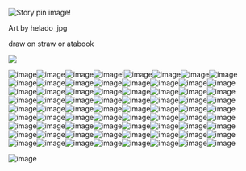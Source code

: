 <img src="https://i.pinimg.com/736x/97/b5/1d/97b51d5993c6dd499e1d196d8147b97b.jpg" alt="Story pin image"/>!


Art by helado_jpg 



draw on straw or atabook

![](https://komarev.com/ghpvc/?username=Lexapro-Delirium)


![image](https://github.com/user-attachments/assets/8d4fc60d-b5e7-4d2c-bd98-8fd1bc4500eb)![image](https://github.com/user-attachments/assets/df7bf066-4ad8-45a3-8c94-4ea63c1adace)![image](https://github.com/user-attachments/assets/ea0ca639-4c21-447f-9eb8-17831c69cbd3)![image](https://github.com/user-attachments/assets/31ed9a56-cc68-42f4-ad17-81ae763f570d)!![image](https://github.com/user-attachments/assets/9b245957-0f4b-42da-8f7a-90700d1e5a8b)![image](https://github.com/user-attachments/assets/544cc177-fb87-4011-98b0-0668ff87ebe7)![image](https://github.com/user-attachments/assets/13b751cc-de71-4314-99e3-17ac1ca69634)![image](https://github.com/user-attachments/assets/6e43ef85-724b-4a4a-9393-f007b7583b6d)![image](https://github.com/user-attachments/assets/13b2e4ef-2514-48cd-a12d-de2580bc94c2)![image](https://github.com/user-attachments/assets/ac27a8c0-8571-42e3-87b6-d095e7c8d4d7)![image](https://github.com/user-attachments/assets/64bb4ebb-36f7-4f59-9ff5-4a0643b5ba8f)![image](https://github.com/user-attachments/assets/db7b9389-ade5-482f-92be-321263453608)![image](https://github.com/user-attachments/assets/af07e5cb-3848-4c0a-a9a0-db7898a7dc83)![image](https://github.com/user-attachments/assets/fba06ed5-ee53-4d45-969b-479d07fabe84)![image](https://github.com/user-attachments/assets/6465de90-20e1-4183-b60b-dc918d88360e)![image](https://github.com/user-attachments/assets/35c17501-a76e-4b64-9538-90089f20187d)![image](https://github.com/user-attachments/assets/c39b57fc-bd51-4618-a824-e9f2ee3d6dea)![image](https://github.com/user-attachments/assets/e5706920-3024-4a7f-84a5-5cfb1c21484b)![image](https://github.com/user-attachments/assets/48a85603-179e-4d9c-b64d-9d68e0ab49c6)![image](https://github.com/user-attachments/assets/a5ab8261-b145-41b5-bf45-2e84a9fd0475)![image](https://github.com/user-attachments/assets/c0a77d1d-a12e-4414-b0ad-f6ce6b551b03)![image](https://github.com/user-attachments/assets/0b0a4e7a-ee61-4d4f-b34e-08f33ad508fc)![image](https://github.com/user-attachments/assets/8b1ca0e0-8f8d-4d59-b301-da03eff7697d)![image](https://github.com/user-attachments/assets/37954a5d-74da-4c7e-8091-30ee57109f33)![image](https://github.com/user-attachments/assets/edf745f8-e2d8-49e3-abbb-12c76b4ba580)![image](https://github.com/user-attachments/assets/b5631481-93d2-4676-bc92-3c6150bd8345)![image](https://github.com/user-attachments/assets/4dde0948-1a46-4e0a-a95f-592fefe694ed)![image](https://github.com/user-attachments/assets/ed41bdd6-4c5b-4e07-b362-efdab41d4025)![image](https://github.com/user-attachments/assets/bf104846-0d0e-46c5-9d94-461b1e1fcd96)![image](https://github.com/user-attachments/assets/7c56d1c6-57bb-41fc-b4da-2e6b1af4c846)![image](https://github.com/user-attachments/assets/1a78b8e0-45e8-4f78-956d-8cccf17e5310)![image](https://github.com/user-attachments/assets/c7c09738-f033-4080-9c56-394bda17d950)![image](https://github.com/user-attachments/assets/bdeeecd2-c0f5-4fb6-949b-a7eff94bf0b2)![image](https://github.com/user-attachments/assets/e0f45e6a-51bd-46c9-b57b-11199d410a8d)![image](https://github.com/user-attachments/assets/8ca22eb3-c979-4c65-a038-25a36c9ca498)![image](https://github.com/user-attachments/assets/4981b557-3a0d-45cc-a56e-77c38c965ff7)![image](https://github.com/user-attachments/assets/23c54b56-64a1-4c52-8a4e-66a29e24d0da)![image](https://github.com/user-attachments/assets/77a519e1-7dc7-4e30-ab46-173b72483bee)![image](https://github.com/user-attachments/assets/244c1f34-a3fb-4a1e-9348-0e38e8755aed)![image](https://github.com/user-attachments/assets/5c82b577-54fa-43e1-8d09-9917ffa0847a)![image](https://github.com/user-attachments/assets/26a6548a-b559-424a-badc-d7226726ac1a)![image](https://github.com/user-attachments/assets/bc1a40c5-843d-490d-ace1-7c1042f7ce1e)![image](https://github.com/user-attachments/assets/4bf396c9-5634-43d6-80df-055a08c792c5)![image](https://github.com/user-attachments/assets/3129dff5-7454-413b-be76-1d627d29408b)![image](https://github.com/user-attachments/assets/5ae40ecc-7d79-4abe-a348-cfb4e47938bf)![image](https://github.com/user-attachments/assets/6f3971b2-7fd5-43c2-baea-ab0be25c2860)![image](https://github.com/user-attachments/assets/d3d4927b-7626-4734-865a-d1a16b9580d1)![image](https://github.com/user-attachments/assets/ee29748f-4fa9-4946-9269-6c13f100d138)![image](https://github.com/user-attachments/assets/445feecb-8929-4fda-8233-e3cc4ced744c)![image](https://github.com/user-attachments/assets/2596350f-3942-4cbf-bbe4-b48181e0c3dc)![image](https://github.com/user-attachments/assets/fa0ced7b-b5b6-4ea1-8dc1-775cc3087d3b)![image](https://github.com/user-attachments/assets/bddaf756-7b81-4fc1-9ca0-5aa8723c76a2)![image](https://github.com/user-attachments/assets/14365981-46dc-478e-9d08-584b276ce0b2)![image](https://github.com/user-attachments/assets/6d1b36ae-696e-4526-a1f3-502eeb3235b6)![image](https://github.com/user-attachments/assets/293301f0-d550-4fb3-88bc-2a0ad92d4b78)![image](https://github.com/user-attachments/assets/b5520724-18d0-4ea2-9b56-a9ce67dcd9e4)![image](https://github.com/user-attachments/assets/83441d28-16f3-47fa-8234-fbec8d7ba167)![image](https://github.com/user-attachments/assets/68b805b6-b5a3-4c9e-a804-1526469d2466)![image](https://github.com/user-attachments/assets/4cc6a4e9-d29a-4353-ad79-4d09f580b5b5)![image](https://github.com/user-attachments/assets/7a18ada5-2f5f-4bdc-a9b1-81d3334a612d)![image](https://github.com/user-attachments/assets/56c59527-89d5-432a-8f4a-2b37e8a04033)![image](https://github.com/user-attachments/assets/975c2f9b-b4c1-49bf-bc2e-f9be61773f9d)![image](https://github.com/user-attachments/assets/d3da64a1-6ecb-49d8-93b2-3e51db58e300)![image](https://github.com/user-attachments/assets/53cab18f-5dc3-4b8a-97bd-ba3c8ba36307)![image](https://github.com/user-attachments/assets/4a470365-1fe7-41b7-98c3-47acf54fd7ec)![image](https://github.com/user-attachments/assets/3f20dd9f-c122-412c-87d9-451a80a5e2c0)![image](https://github.com/user-attachments/assets/1121e57f-4b7b-4929-989a-e56e818c31e0)![image](https://github.com/user-attachments/assets/4ca3ca3a-8cdc-4eb7-8b33-4940cd781518)![image](https://github.com/user-attachments/assets/dc6d6279-271a-4fb2-9309-8179d0c4e12a)![image](https://github.com/user-attachments/assets/57044ab1-9d83-4ff6-98e8-55d363969858)![image](https://github.com/user-attachments/assets/d9e5356e-83cf-414d-9c83-96b51984487f)![image](https://github.com/user-attachments/assets/17ee78a0-0e06-467b-9781-e2cafb91ab45)




![image](https://github.com/user-attachments/assets/f8ae066e-a8e7-4579-9a35-7732870d180d)
















































































































